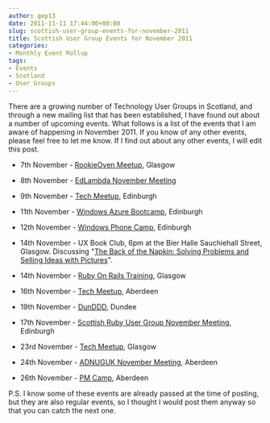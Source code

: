 ```yaml
---
author: gep13
date: 2011-11-11 17:44:00+00:00
slug: scottish-user-group-events-for-november-2011
title: Scottish User Group Events for November 2011
categories:
- Monthly Event Rollup
tags:
- Events
- Scotland
- User Groups
---
```


There are a growing number of Technology User Groups in Scotland, and through a new mailing list that has been established, I have found out about a number of upcoming events. What follows is a list of the events that I am aware of happening in November 2011. If you know of any other events, please feel free to let me know. If I find out about any other events, I will edit this post.






  * 7th November - [RookieOven Meetup](http://rookieoven.com/meetup/), Glasgow


  * 8th November - [EdLambda November Meeting](http://www.edlambda.co.uk/coming-up/novembermeetup-08112011)


  * 9th November - [Tech Meetup](http://techmeetup.co.uk/), Edinburgh


  * 11th November - [Windows Azure Bootcamp](http://uktechdays.cloudapp.net/upcoming-events/windows-azure-bootcamp-(edinburgh).aspx), Edinburgh


  * 12th November - [Windows Phone Camp](http://uktechdays.cloudapp.net/upcoming-events/windows-phone-camp-(edinburgh).aspx), Edinburgh


  * 14th November - UX Book Club, 6pm at the Bier Halle Sauchiehall Street, Glasgow. Discussing "[The Back of the Napkin: Solving Problems and Selling Ideas with Pictures](http://www.google.com/url?sa=D&q=http://www.amazon.co.uk/Back-Napkin-Solving-Problems-Pictures/dp/1591843065/ref%3Ddp_ob_title_bk&usg=AFQjCNE7LadI00tXW9G210Orce2cMIFyNQ)".


  * 14th November - [Ruby On Rails Training](http://www.glasgowtechnet.com/events/39464772/?eventId=39464772&action=detail), Glasgow


  * 16th November - [Tech Meetup](http://techmeetup.co.uk/blog/2011/11/aberdeen_techmeetup_24/), Aberdeen


  * 19th November - [DunDDD](http://dundee.dddscotland.co.uk/), Dundee


  * 17th November - [Scottish Ruby User Group November Meeting](http://scotrug.org/2011/11/10/november-meeting.html), Edinburgh


  * 23rd November - [Tech Meetup](http://techmeetup.co.uk/), Glasgow


  * 24th November - [ADNUGUK November Meeting](http://adnuguk-nov2011.eventbrite.com), Aberdeen


  * 26th November - [PM Camp](http://pmcampaberdeen2011.eventbrite.co.uk/), Aberdeen


P.S. I know some of these events are already passed at the time of posting, but they are also regular events, so I thought I would post them anyway so that you can catch the next one.
